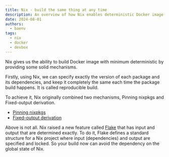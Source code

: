 ```yaml
---
title: Nix - build the same thing at any time
description: An overview of how Nix enables deterministic Docker image builds through reproducible builds, pinning, and Flakes
date: 2024-08-01
authors:
  - baenv
tags:
  - nix
  - docker
  - devbox
---
```


Nix gives us the ability to build Docker image with minimum deterministic by providing some solid mechanisms.

Firstly, using Nix, we can specify exactly the version of each package and its dependencies, and keep it completely the same each time the package build happens. It is called reproducible build.

To achieve it, Nix originally combined two mechanisms, Pinning nixpkgs and Fixed-output derivation.

- [Pinning nixpkgs](pinning-nixpkgs.md)
- [Fixed-output derivation](fixed-output-derivation.md)

Above is not all. Nix raised a new feature called [Flake](../introduction/¶%20Nix%20Flakes.md) that has input and output that are determined exactly. To do it, Flake defines a standard structure for a Nix project where input (dependencies) and output are specified and locked. So your build now can avoid the dependency on the global state of Nix.
